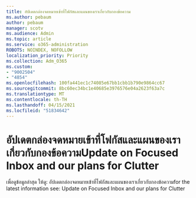 ```yaml
---
title: อัปเดตกล่องจดหมายเข้าที่โฟกัสและแผนของเราเกี่ยวกับกองข้อความ
ms.author: pebaum
author: pebaum
manager: scotv
ms.audience: Admin
ms.topic: article
ms.service: o365-administration
ROBOTS: NOINDEX, NOFOLLOW
localization_priority: Priority
ms.collection: Adm_O365
ms.custom:
- "9002504"
- "4854"
ms.openlocfilehash: 100fa441ec1c74085e67bb1cbb1b790e9864cc67
ms.sourcegitcommit: 8bc60ec34bc1e40685e3976576e04a2623f63a7c
ms.translationtype: MT
ms.contentlocale: th-TH
ms.lasthandoff: 04/15/2021
ms.locfileid: "51834642"
---
```

# <a name="update-on-focused-inbox-and-our-plans-for-clutter"></a><span data-ttu-id="ac4fd-102">อัปเดตกล่องจดหมายเข้าที่โฟกัสและแผนของเราเกี่ยวกับกองข้อความ</span><span class="sxs-lookup"><span data-stu-id="ac4fd-102">Update on Focused Inbox and our plans for Clutter</span></span>

<span data-ttu-id="ac4fd-103">เพื่อดูข้อมูลล่าสุด ให้ดู: อัปเดตกล่องจดหมายเข้าที่โฟกัสและแผนของเราเกี่ยวกับกองข้อความ</span><span class="sxs-lookup"><span data-stu-id="ac4fd-103">for the latest information see: Update on Focused Inbox and our plans for Clutter</span></span>
